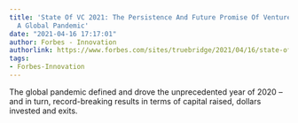 ```yaml
---
title: 'State Of VC 2021: The Persistence And Future Promise Of Venture Capital Through
  A Global Pandemic'
date: "2021-04-16 17:17:01"
author: Forbes - Innovation
authorlink: https://www.forbes.com/sites/truebridge/2021/04/16/state-of-vc-2021-the-persistence-and-future-promise-of-venture-capital-through-a-global-pandemic/
tags:
- Forbes-Innovation
---
```

The global pandemic defined and drove the unprecedented year of 2020 – and in turn, record-breaking results in terms of capital raised, dollars invested and exits.